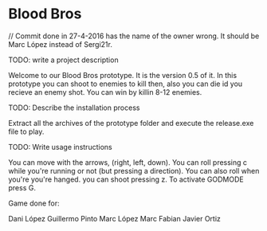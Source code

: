 ﻿#  Blood Bros
// Commit done in 27-4-2016 has the name of the owner wrong. It should be Marc López instead of Sergi21r.

TODO: write a project description

Welcome to our Blood Bros prototype. It is the version 0.5 of it. In this prototype you can shoot to enemies to kill then, also you can die id you recieve an enemy shot.
You can win by killin 8-12 enemies.

TODO: Describe the installation process

Extract all the archives of the prototype folder and execute the release.exe file to play. 

TODO: Write usage instructions

You can move with the arrows, (right, left, down).
You can roll pressing c while you're running or not (but pressing a direction).
You can also roll when you're you're hanged.
you can shoot pressing z.
To activate GODMODE press G.


Game done for:

Dani López
Guillermo Pinto
Marc López
Marc Fabian
Javier Ortiz
